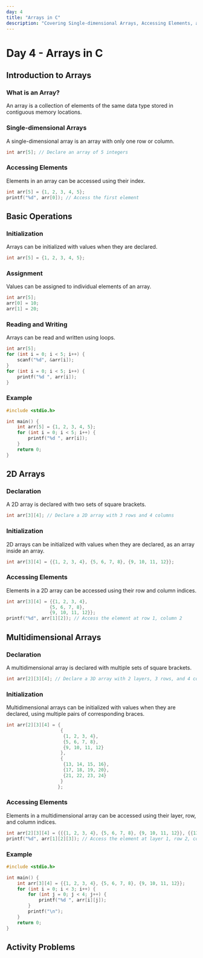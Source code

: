 ```yaml
---
day: 4
title: "Arrays in C"
description: "Covering Single-dimensional Arrays, Accessing Elements, and Basic Operations"
---
```


# Day 4 - Arrays in C

## Introduction to Arrays

### What is an Array?
An array is a collection of elements of the same data type stored in contiguous memory locations.

### Single-dimensional Arrays
A single-dimensional array is an array with only one row or column.
```c
int arr[5]; // Declare an array of 5 integers
```

### Accessing Elements
Elements in an array can be accessed using their index.
```c
int arr[5] = {1, 2, 3, 4, 5};
printf("%d", arr[0]); // Access the first element
```

## Basic Operations

### Initialization
Arrays can be initialized with values when they are declared.
```c
int arr[5] = {1, 2, 3, 4, 5};
```

### Assignment
Values can be assigned to individual elements of an array.
```c
int arr[5];
arr[0] = 10;
arr[1] = 20;
```

### Reading and Writing
Arrays can be read and written using loops.
```c
int arr[5];
for (int i = 0; i < 5; i++) {
    scanf("%d", &arr[i]);
}
for (int i = 0; i < 5; i++) {
    printf("%d ", arr[i]);
}
```

### Example
```c
#include <stdio.h>

int main() {
    int arr[5] = {1, 2, 3, 4, 5};
    for (int i = 0; i < 5; i++) {
        printf("%d ", arr[i]);
    }
    return 0;
}
```

## 2D Arrays

### Declaration
A 2D array is declared with two sets of square brackets.
```c
int arr[3][4]; // Declare a 2D array with 3 rows and 4 columns
```

### Initialization
2D arrays can be initialized with values when they are declared, as an array inside an array.
```c
int arr[3][4] = {{1, 2, 3, 4}, {5, 6, 7, 8}, {9, 10, 11, 12}};
```

### Accessing Elements
Elements in a 2D array can be accessed using their row and column indices.
```c
int arr[3][4] = {{1, 2, 3, 4},
                {5, 6, 7, 8},
                {9, 10, 11, 12}};
printf("%d", arr[1][2]); // Access the element at row 1, column 2
```

## Multidimensional Arrays

### Declaration
A multidimensional array is declared with multiple sets of square brackets.
```c
int arr[2][3][4]; // Declare a 3D array with 2 layers, 3 rows, and 4 columns
```

### Initialization
Multidimensional arrays can be initialized with values when they are declared, using multiple pairs of corresponding braces.
```c
int arr[2][3][4] = {
                    {
                     {1, 2, 3, 4},
                     {5, 6, 7, 8},
                     {9, 10, 11, 12}
                    },
                    {
                     {13, 14, 15, 16},
                     {17, 18, 19, 20},
                     {21, 22, 23, 24}
                    }
                   };
```

### Accessing Elements
Elements in a multidimensional array can be accessed using their layer, row, and column indices.
```c
int arr[2][3][4] = {{{1, 2, 3, 4}, {5, 6, 7, 8}, {9, 10, 11, 12}}, {{13, 14, 15, 16}, {17, 18, 19, 20}, {21, 22, 23, 24}}};
printf("%d", arr[1][2][3]); // Access the element at layer 1, row 2, column 3
```

### Example
```c
#include <stdio.h>

int main() {
    int arr[3][4] = {{1, 2, 3, 4}, {5, 6, 7, 8}, {9, 10, 11, 12}};
    for (int i = 0; i < 3; i++) {
        for (int j = 0; j < 4; j++) {
            printf("%d ", arr[i][j]);
        }
        printf("\n");
    }
    return 0;
}
```

## Activity Problems
